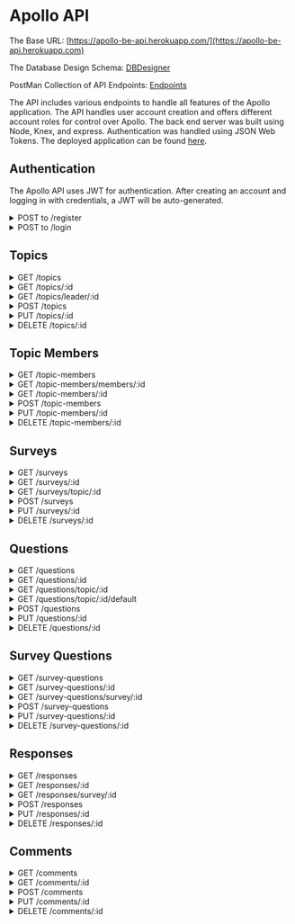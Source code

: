 # Apollo API

The Base URL: [https://apollo-be-api.herokuapp.com/](https://apollo-be-api.herokuapp.com)

The Database Design Schema: [DBDesigner](https://dbdesigner.page.link/msEfnXD14kH4NtQh9)

PostMan Collection of API Endpoints: [Endpoints](https://www.getpostman.com/collections/0cede12c1624dfc55e27)

The API includes various endpoints to handle all features of the Apollo application. The API handles user account creation and offers different account roles for control over Apollo. The back end server was built using Node, Knex, and express. Authentication was handled using JSON Web Tokens. The deployed application can be found [here](https://google.com).

## Authentication

The Apollo API uses JWT for authentication. After creating an account and logging in with credentials, a JWT will be auto-generated.

<details>

  <summary>POST to /register</summary>

  [Creates a new user for Apollo]

  Expected Request body:

  ```JSON
  {
    "first_name": "Joe",
    "last_name": "Doe",
    "email": "john@email.com",
    "password": "hashed with bcrypt"
  }
  ```

  Returned Response:

  ```JSON
  {
    "data": {
      "id": 1,
      "first_name": "John",
      "last_name": "Doe",
      "password": "$2a$08$qmrYAzgog33SwlnMOYUmOei28dFYW81qoDJsBRaUDFWKifWvakqB.",
      "email": "john@gmail.com",
      "created_at": "2020-11-04 00:19:48",
      "updated_at": "2020-11-04 00:19:48"
    }
  }
  ```

</details>

<details>

  <summary>POST to /login</summary>

  [Log in to Apollo with verified credentials]

  Expected Request body:

  ```JSON
  {
    "email": "john@email.com",
    "password": "hashed with bcrypt"
  }
  ```

  Response:

  ```JSON
  {
    "data": {
      "id": 1,
      "first_name": "John",
      "last_name": "Doe",
      "email": "john@email.com",
      "password": "$2a$08$qmrYAzgog33SwlnMOYUmOei28dFYW81qoDJsBRaUDFWKifWvakqB."
    },
    "token": "eyJhbGciOiJIUzI1NiIsInR5cCI6IkpXVCJ9.eyJzdWJqZWN0Ijo0LCJlbWFpbCI6ImpvZUBnbWFpbC5jb20iLCJpYXQiOjE2MDQ0NDkyMTIsImV4cCI6MTYwNDUzNTYxMn0.j-Z_aHFVbxzmMSlLudQP7JGggo113ou4teDaDp9O7TE"
  }
  ```

</details>

## Topics

<details>

  <summary>GET /topics</summary>

  [Fetch all topics]
  
  Response:

  ```JSON
  {
    "data": [
      {
        "id": 1,
        "title": "Stand Up",
        "frequency": "Daily",
        "join_code": "K6C8XY",
        "leader_id": 1,
        "created_at": "2020-11-03 23:33:47",
        "updated_at": "2020-11-03 23:33:47"
      },
      {
        "id": 2,
        "title": "Engineering All-Hands",
        "frequency": "Once",
        "join_code": "Y9H3LQ",
        "leader_id": 2,
        "created_at": "2020-11-03 23:33:47",
        "updated_at": "2020-11-03 23:33:47"
      },
      {
        "id": 3,
        "title": "Interview",
        "frequency": "Once",
        "join_code": "L9M4DP",
        "leader_id": 1,
        "created_at": "2020-11-03 23:33:47",
        "updated_at": "2020-11-03 23:33:47"
      }
    ]
  }
  ```

</details>

<details>

  <summary>GET /topics/:id</summary>

  [Fetch a topic by ID]
  
  Response:

  ```JSON
  {
    "data": {
      "id": 1,
      "title": "Stand Up",
      "frequency": "Daily",
      "join_code": "K6C8XY",
      "leader_id": 1,
      "created_at": "2020-11-03 23:33:47",
      "updated_at": "2020-11-03 23:33:47"
    }
  }
  ```

</details>

<details>

  <summary>GET /topics/leader/:id</summary>

  [Fetch all topics by a leader ID]
  
  Response:

  ```JSON
  {
    "data": [
      {
        "id": 1,
        "title": "Stand Up",
        "frequency": "Daily",
        "join_code": "K6C8XY",
        "leader_id": 1,
        "first_name": "John",
        "last_name": "Doe"
      },
      {
        "id": 3,
        "title": "Interview",
        "frequency": "Once",
        "join_code": "L9M4DP",
        "leader_id": 1,
        "first_name": "John",
        "last_name": "Doe"
      }
    ]
  }
  ```

</details>

<details>

  <summary>POST /topics</summary>

  [Create a new topic]

  Expected Request Body:

  ```JSON
  {
    "title": "Stakeholder Meeting",
    "frequency": "Weekly",
    "join_code": "P8FG6K",  // auto-generated on the front end
    "leader_id": 2
  }
  ```
  
  Response:

  ```JSON
  {
    "data": {
      "id": 4,
      "title": "Stakeholder Meeting",
      "frequency": "Weekly",
      "join_code": "P8FG6K",
      "leader_id": 4,
      "created_at": "2020-11-04 00:33:57",
      "updated_at": "2020-11-04 00:33:57"
    }
  }
  ```

</details>

<details>

  <summary>PUT /topics/:id</summary>

  [Edit a topic]

  Expected Request Body:

  ```JSON
  {
    "title": "Stakeholder Meeting",
    "frequency": "Monthly",
    "join_code": "P8FG6K",  // auto-generated on the front end
    "leader_id": 2
  }
  ```
  
  Response:

  ```JSON
  {
    "data": {
      "id": 4,
      "title": "Stakeholder Meeting",
      "frequency": "Monthly",
      "join_code": "P8FG6K",
      "leader_id": 4,
      "created_at": "2020-11-04 00:33:57",
      "updated_at": "2020-11-04 00:37:32"
    }
  }
  ```

</details>

<details>

  <summary>DELETE /topics/:id</summary>

  [Delete a topic]
  
  Response:

  ```JSON
  "The topic with ID: 4 was successfully deleted."
  ```

</details>

## Topic Members

<details>

  <summary>GET /topic-members</summary>

  [Fetch all topic members]
  
  Response:

  ```JSON
  {
    "data": [
      {
        "id": 1,
        "topic_id": 1,
        "user_id": 2,
        "role": "admin",
        "created_at": "2020-11-03 23:33:47",
        "updated_at": "2020-11-03 23:33:47"
      },
      {
        "id": 2,
        "topic_id": 1,
        "user_id": 3,
        "role": "user",
        "created_at": "2020-11-03 23:33:47",
        "updated_at": "2020-11-03 23:33:47"
      }
    ]
  }
  ```

</details>

<details>

  <summary>GET /topic-members/members/:id</summary>

  [Fetch a topic member by id]
  
  Response:

  ```JSON
  {
    "data": {
      "id": 1,
      "topic_id": 1,
      "user_id": 2,
      "role": "admin",
      "created_at": "2020-11-03 23:33:47",
      "updated_at": "2020-11-03 23:33:47"
    }
  }
  ```

</details>

<details>

  <summary>GET /topic-members/:id</summary>

  [Fetch all topic members by a topic id]
  
  Response:

  ```JSON
  {
    "data": [
      {
        "topic_id": 1,
        "user_id": 2,
        "first_name": "Jane",
        "last_name": "Doe",
        "email": "jane@gmail.com",
        "role": "admin"
      },
      {
        "topic_id": 1,
        "user_id": 3,
        "first_name": "Jimmy",
        "last_name": "Doe",
        "email": "jimmy@gmail.com",
        "role": "user"
      }
    ]
  }
  ```

</details>

<details>

  <summary>POST /topic-members</summary>

  [Creates a new topic-member]

  Expected Request Body:

  ```JSON
  {
    "topic_id": 1,
    "user_id": 2,
    "role": "user"
  }
  ```
  
  Response:

  ```JSON
  {
    "data": {
      "id": 2,
      "topic_id": 1,
      "user_id": 2,
      "role": "user",
      "created_at": "2020-11-04 01:02:26",
      "updated_at": "2020-11-04 01:02:26"
    }
  }
  ```

</details>

<details>

  <summary>PUT /topic-members/:id</summary>

  [Edit a topic member. Can be used to change member roles/privileges]

  Expected Request Body:

  ```JSON
  {
    "topic_id": 1,
    "user_id": 2,
    "role": "admin"
  }
  ```
  
  Response:

  ```JSON
  {
    "data": {
      "id": 2,
      "topic_id": 1,
      "user_id": 2,
      "role": "admin",
      "created_at": "2020-11-04 01:02:26",
      "updated_at": "2020-11-04 01:02:26"
    }
  }
  ```

</details>

<details>

  <summary>DELETE /topic-members/:id</summary>

  [Delete a topic member. Can be used to remove a user from a topic]
  
  Response:

  ```JSON
  "The topic member with ID: 2 was removed."
  ```

</details>

## Surveys

<details>

  <summary>GET /surveys</summary>

  [Fetch all surveys]
  
  Response:

  ```JSON
  {
    "data": [
      {
        "id": 1,
        "topic_id": 1,
        "context": "Product Leadership",
        "created_at": "2020-11-03 23:33:47",
        "updated_at": "2020-11-03 23:33:47"
      },
      {
        "id": 2,
        "topic_id": 2,
        "context": "Product Leadership",
        "created_at": "2020-11-03 23:33:47",
        "updated_at": "2020-11-03 23:33:47"
      }
    ]
  }
  ```

</details>

<details>

  <summary>GET /surveys/:id</summary>

  [Fetch a survey by ID]
  
  Response:

  ```JSON
  {
    "data": {
      "id": 1,
      "topic_id": 1,
      "context": "Product Leadership",
      "created_at": "2020-11-03 23:33:47",
      "updated_at": "2020-11-03 23:33:47"
    },
  }
  ```

</details>

<details>

  <summary>GET /surveys/topic/:id</summary>

  [Fetch all surveys by a topic ID]
  
  Response:

  ```JSON
  {
    "data": [
      {
        "id": 1,
        "title": "Stand Up",
        "frequency": "Daily",
        "join_code": "K6C8XY",
        "leader_id": 1,
        "created_at": "2020-11-03 23:33:47",
        "updated_at": "2020-11-03 23:33:47",
        "topic_id": 1,
        "context": "Product Leadership"
      },
      {
        "id": 3,
        "title": "Stand Up",
        "frequency": "Daily",
        "join_code": "K6C8XY",
        "leader_id": 1,
        "created_at": "2020-11-03 23:33:47",
        "updated_at": "2020-11-03 23:33:47",
        "topic_id": 1,
        "context": "Design Leadership"
      }
    ]
  }
  ```

</details>

<details>

  <summary>POST /surveys</summary>

  [Create a new survey]

  Expected Request Body:

  ```JSON
  {
    "topic_id": 2,
    "context": "Engineering Leadership"
  }
  ```
  
  Response:

  ```JSON
  {
    "data": {
      "id": 4,
      "topic_id": 2,
      "context": "Engineering Leadership",
      "created_at": "2020-11-04 01:08:46",
      "updated_at": "2020-11-04 01:08:46"
    }
  }
  ```

</details>

<details>

  <summary>PUT /surveys/:id</summary>

  [Edit a survey]

  Expected Request Body:

  ```JSON
  {
    "topic_id": 2,
    "context": "Design Leadership"
  }
  ```
  
  Response:

  ```JSON
  {
    "data": {
      "id": 4,
      "topic_id": 2,
      "context": "Design Leadership",
      "created_at": "2020-11-04 01:08:46",
      "updated_at": "2020-11-04 01:18:18"
    }
  }
  ```

</details>

<details>

  <summary>DELETE /surveys/:id</summary>

  [Delete a survey]
  
  Response:

  ```JSON
  "The survey with ID: 4 was successfully deleted."
  ```

</details>

## Questions

<details>

  <summary>GET /questions</summary>

  [Fetch all questions]
  
  Response:

  ```JSON
  {
    "data": [
        {
            "id": 1,
            "topic_id": 1,
            "type": "context",
            "style": "text",
            "question": "What is our current priority?",
            "default": 1,
            "created_at": "2020-11-03 23:33:47",
            "updated_at": "2020-11-03 23:33:47"
        },
        {
            "id": 2,
            "topic_id": 1,
            "type": "request",
            "style": "text",
            "question": "Do you have any blockers?",
            "default": 1,
            "created_at": "2020-11-03 23:33:47",
            "updated_at": "2020-11-03 23:33:47"
        },
    ]
  }
  ```

</details>

<details>

  <summary>GET /questions/:id</summary>

  [Fetch a question by id]
  
  Response:

  ```JSON
  {
    "data": {
      "id": 1,
      "topic_id": 1,
      "type": "context",
      "style": "text",
      "question": "What is our current priority?",
      "default": 1,
      "created_at": "2020-11-03 23:33:47",
      "updated_at": "2020-11-03 23:33:47"
    }
  }
  ```

</details>

<details>

  <summary>GET /questions/topic/:id</summary>

  [Fetch all questions by a topic id]
  
  Response:

  ```JSON
  {
    "data": [
      {
        "topic_id": 1,
        "type": "context",
        "style": "text",
        "question": "What is our current priority?",
        "default": 1
      }
      {
        "topic_id": 1,
        "type": "request",
        "style": "text",
        "question": "What are you working on?",
        "default": 1
      },
      {
        "topic_id": 1,
        "type": "request",
        "style": "text",
        "question": "What will you work on?",
        "default": 1
      },
      {
        "topic_id": 1,
        "type": "request",
        "style": "text",
        "question": "Do you have any blockers?",
        "default": 1
      }
    ]
  }
  ```

</details>

<details>

  <summary>GET /questions/topic/:id/default</summary>

  [Fetch all default questions by a topic id. Default questions are preset when creating a topic and will be initialized with every new survey. Changing default questions will cause all new surveys to be created with the newly selected questions.]
  
  Response:

  ```JSON
  {
    "data": [
      {
        "topic_id": 1,
        "type": "context",
        "style": "text",
        "question": "What is our current priority?",
        "default": 1
      }
      {
        "topic_id": 1,
        "type": "request",
        "style": "text",
        "question": "What are you working on?",
        "default": 1
      },
      {
        "topic_id": 1,
        "type": "request",
        "style": "text",
        "question": "What will you work on?",
        "default": 1
      },
      {
        "topic_id": 1,
        "type": "request",
        "style": "text",
        "question": "Do you have any blockers?",
        "default": 1
      }
    ]
  }
  ```

</details>

<details>

  <summary>POST /questions</summary>

  [Create a new question]

  Expected Request Body:

  ```JSON
  {
    "topic_id": 1,
    "type": "request",
    "style": "rating",
    "question": "How are you feeling after this week?"
  }
  ```
  
  Response:

  ```JSON
  {
    "data": {
      "id": 1,
      "topic_id": 1,
      "type": "request",
      "style": "rating",
      "question": "How are you feeling after this week?",
      "created_at": "2020-11-03 23:33:47",
      "updated_at": "2020-11-03 23:33:47"
    }
  }
  ```

</details>

<details>

  <summary>PUT /questions/:id</summary>

  [Edit a question]

  Expected Request Body:

  ```JSON
  {
    "style": "text",
  }
  ```
  
  Response:

  ```JSON
  {
    "data": {
      "id": 1,
      "topic_id": 1,
      "type": "request",
      "style": "text",
      "question": "How are you feeling after this week?",
      "created_at": "2020-11-03 23:33:47",
      "updated_at": "2020-11-04 19:13:21"
    }
  }
  ```

</details>

<details>

  <summary>DELETE /questions/:id</summary>

  [Delete a question]
  
  Response:

  ```JSON
  "The question with ID: 1 was successfully deleted."
  ```

</details>

## Survey Questions

<details>

  <summary>GET /survey-questions</summary>

  [Get all survey questions]
  
  Response:

  ```JSON
  {
    "data": [
      {
        "id": 1,
        "survey_id": 1,
        "question_id": 1,
        "created_at": "2020-11-03 23:33:47",
        "updated_at": "2020-11-03 23:33:47",
        "topic_id": 1,
        "type": "context",
        "style": "text",
        "question": "What is our current priority?",
        "default": 1
      },
      {
        "id": 2,
        "survey_id": 1,
        "question_id": 6,
        "created_at": "2020-11-03 23:33:47",
        "updated_at": "2020-11-03 23:33:47",
        "topic_id": 1,
        "type": "request",
        "style": "text",
        "question": "Do you have any blockers?",
        "default": 1
      }
    ]
  }
  ```

</details>

<details>

  <summary>GET /survey-questions/:id</summary>

  [Get a survey question by id]
  
  Response:

  ```JSON
  {
    "data": {
      "id": 1,
      "topic_id": 1,
      "type": "context",
      "style": "text",
      "question": "What is our current priority?",
      "default": 1,
      "created_at": "2020-11-03 23:33:47",
      "updated_at": "2020-11-03 23:33:47"
    }
  }
  ```

</details>

<details>

  <summary>GET /survey-questions/survey/:id</summary>

  [Get a survey question by a survey id]
  
  Response:

  ```JSON
  {
    "data": [
      {
        "topic_id": 1,
        "survey_id": 1,
        "question_id": 1,
        "type": "context",
        "style": "text",
        "question": "What is our current priority?",
        "default": 1
      },
      {
        "topic_id": 1,
        "survey_id": 1,
        "question_id": 2,
        "type": "context",
        "style": "text",
        "question": "When is the next deadline?",
        "default": 1
      },
    ]
  }
  ```

</details>

<details>

  <summary>POST /survey-questions</summary>

  [Create a new survey question. The database will create the question first if it noes not yet exist in the database.]

  Expected Request Body:

  ```JSON
  {
    "sq": {
      "survey_id": 1,
      // if no question_id is provided, question will first be created
      "question_id": 1
    },
    "question": { // needed so that the db can create the question before creating the survey question if the question does not yet exist
      "topic_id": 1,
      "type": "request",
      "style": "text",
      "question": "What is our current priority?"
    }
  }
  ```
  
  Response:

  ```JSON
  {
    "data": {
      "id": 1,
      "survey_id": 1,
      "question_id": 1,
      "created_at": "2020-11-04 22:37:50",
      "updated_at": "2020-11-04 22:37:50",
      "topic_id": 1,
      "type": "request",
      "style": "text",
      "question": "What is our current priority?",
      "default": 0
    }
  }
  ```

</details>

<details>

  <summary>PUT /survey-questions/:id</summary>

  [Edit a survey question]

  Expected Request Body:

  ```JSON
  {
    "survey_id": 1,
    "question_id": 2
  }
  ```
  
  Response:

  ```JSON
  {
    "data": {
      "id": 1,
      "topic_id": 1,
      "survey_id": 1,
      "question_id": 2,
      "type": "context",
      "style": "text",
      "question": "When is the next deadline?",
      "default": 1
    },
  }
  ```

</details>

<details>

  <summary>DELETE /survey-questions/:id</summary>

  [Delete a survey question]
  
  Response:

  ```JSON
  "The survey question with ID: 1 was successfully deleted."
  ```

</details>

## Responses

<details>

  <summary>GET /responses</summary>

  [Fetch all responses. The response JSON object will return the response, the question, and the user that responded.]
  
  Response:

  ```JSON
  {
    "data": [
      {
        "id": 1,
        "question_id": 1,
        "user_id": 1,
        "survey_id": 1,
        "response": "Finishing the release 1 deliverables.",
        "created_at": "2020-11-03 23:33:47",
        "updated_at": "2020-11-03 23:33:47",
        "topic_id": 1,
        "type": "context",
        "style": "text",
        "question": "What is our current priority?",
        "default": 1,
        "first_name": "John",
        "last_name": "Doe",
        "email": "john@gmail.com"
      },
      {
        "id": 2,
        "question_id": 2,
        "user_id": 1,
        "survey_id": 1,
        "response": "Friday of this week.",
        "created_at": "2020-11-03 23:33:47",
        "updated_at": "2020-11-03 23:33:47",
        "topic_id": 1,
        "type": "context",
        "style": "text",
        "question": "When is the next deadline?",
        "default": 1,
        "first_name": "John",
        "last_name": "Doe",
        "email": "john@gmail.com"
      },
      {
        "id": 3,
        "question_id": 3,
        "user_id": 1,
        "survey_id": 1,
        "response": "We added a new member to our team!",
        "created_at": "2020-11-03 23:33:47",
        "updated_at": "2020-11-03 23:33:47",
        "topic_id": 1,
        "type": "context",
        "style": "text",
        "question": "Are there any announcements for the team?",
        "default": 1,
        "first_name": "John",
        "last_name": "Doe",
        "email": "john@gmail.com"
      }
    ]
  }
  ```

</details>

<details>

  <summary>GET /responses/:id</summary>

  [Get a response by id]
  
  Response:

  ```JSON
  {
    "data": {
      "id": 1,
      "question_id": 1,
      "user_id": 1,
      "survey_id": 1,
      "response": "Finishing the release 1 deliverables.",
      "created_at": "2020-11-03 23:33:47",
      "updated_at": "2020-11-03 23:33:47",
      "topic_id": 1,
      "type": "context",
      "style": "text",
      "question": "What is our current priority?",
      "default": 1,
      "first_name": "John",
      "last_name": "Doe",
      "email": "john@gmail.com"
    }
  }
  ```

</details>

<details>

  <summary>GET /responses/survey/:id</summary>

  [Get all responses by a survey id]
  
  Response:

  ```JSON
  {
    "data": [
      {
        "id": 1,
        "question_id": 1,
        "user_id": 1,
        "survey_id": 1,
        "response": "Finishing the release 1 deliverables.",
        "created_at": "2020-11-03 23:33:47",
        "updated_at": "2020-11-03 23:33:47",
        "topic_id": 1,
        "type": "context",
        "style": "text",
        "question": "What is our current priority?",
        "default": 1,
        "first_name": "John",
        "last_name": "Doe",
        "email": "john@gmail.com"
      },
      {
        "id": 1,
        "question_id": 1,
        "user_id": 2,
        "survey_id": 1,
        "response": "Finishing the back end API.",
        "created_at": "2020-11-04 13:53:17",
        "updated_at": "2020-11-04 13:53:17",
        "topic_id": 1,
        "type": "context",
        "style": "text",
        "question": "What is our current priority?",
        "default": 1,
        "first_name": "Jane",
        "last_name": "Doe",
        "email": "jane@gmail.com"
      },
    ]
  }
  ```

</details>

<details>

  <summary>POST /responses</summary>

  [Create a new response]

  Expected Request Body:

  ```JSON
  {
    "question_id": 1,
    "user_id": 2,
    "survey_id": 1,
    "response": "Finishing up the back end API."
  }
  ```
  
  Response:

  ```JSON
  {
    "data": {
      "id": 1,
      "question_id": 1,
      "user_id": 2,
      "survey_id": 1,
      "response": "Finishing up the back end API.",
      "created_at": "2020-11-03 23:33:47",
      "updated_at": "2020-11-03 23:33:47",
      "topic_id": 1,
      "type": "context",
      "style": "text",
      "question": "What is our current priority?",
      "default": 1,
      "first_name": "Jane",
      "last_name": "Doe",
      "email": "jane@gmail.com"
    }
  }
  ```

</details>

<details>

  <summary>PUT /responses/:id</summary>

  [Edit a response]

  Expected Request Body:

  ```JSON
  {
    "question_id": 1,
    "user_id": 2,
    "survey_id": 1,
    "response": "Finishing up the UI components."
  }
  ```
  
  Response:

  ```JSON
  {
    "data": {
      "id": 1,
      "question_id": 1,
      "user_id": 2,
      "survey_id": 1,
      "response": "Finishing up the UI components.",
      "created_at": "2020-11-03 23:33:47",
      "updated_at": "2020-11-04 12:48:19",
      "topic_id": 1,
      "type": "context",
      "style": "text",
      "question": "What is our current priority?",
      "default": 1,
      "first_name": "Jane",
      "last_name": "Doe",
      "email": "jane@gmail.com"
    }
  }
  ```

</details>

<details>

  <summary>DELETE /responses/:id</summary>

  [Delete a response]
  
  Response:

  ```JSON
  "The response with ID: 1 was successfully deleted."
  ```

</details>

## Comments

<details>

  <summary>GET /comments</summary>

  [Fetch all comments]
  
  Response:

  ```JSON
  {
    "data": [
      {
        "id": 1,
        "user_id": 1,
        "response_id": 5,
        "comment": "Are you following the most recent wire frames?",
        "created_at": "2020-11-03 23:33:47",
        "updated_at": "2020-11-03 23:33:47"
      },
      {
        "id": 2,
        "user_id": 2,
        "response_id": 5,
        "comment": "Yes, the ones delivered on Monday?",
        "created_at": "2020-11-03 23:33:47",
        "updated_at": "2020-11-03 23:33:47"
      },
      {
        "id": 3,
        "user_id": 2,
        "response_id": 5,
        "comment": "I got them from Jimmy",
        "created_at": "2020-11-03 23:33:47",
        "updated_at": "2020-11-03 23:33:47"
      }
    ]
  }
  ```

</details>

<details>

  <summary>GET /comments/:id</summary>

  [Fetch a comment by id]
  
  Response:

  ```JSON
  {
    "data": {
      "id": 1,
      "user_id": 1,
      "response_id": 5,
      "comment": "Are you following the most recent wire frames?",
      "created_at": "2020-11-03 23:33:47",
      "updated_at": "2020-11-03 23:33:47"
    }
  }
  ```

</details>

<details>

  <summary>POST /comments</summary>

  [Create a new comment]

  Expected Request Body:

  ```JSON
  {
    "user_id": 1,
    "response_id": 5,
    "comment": "Awesome! Keep up the great work.",
  }
  ```
  
  Response:

  ```JSON
  {
    "data": {
      "id": 1,
      "user_id": 1,
      "response_id": 5,
      "comment": "Awesome! Keep up the great work.",
      "created_at": "2020-11-03 23:33:47",
      "updated_at": "2020-11-03 23:33:47"
    }
  }
  ```

</details>

<details>

  <summary>PUT /comments/:id</summary>

  [Edit a comment]

  Expected Request Body:

  ```JSON
  {
    "user_id": 1,
    "response_id": 5,
    "comment": "Do you have any questions?",
  }
  ```
  
  Response:

  ```JSON
  {
    "data": {
      "id": 1,
      "user_id": 1,
      "response_id": 5,
      "comment": "Do you have any questions?",
      "created_at": "2020-11-03 23:33:47",
      "updated_at": "2020-11-03 23:33:47"
    }
  }
  ```

</details>

<details>

  <summary>DELETE /comments/:id</summary>

  [Delete a comment]
  
  Response:

  ```JSON
  "The comment with ID: 1 was successfully deleted."
  ```

</details>